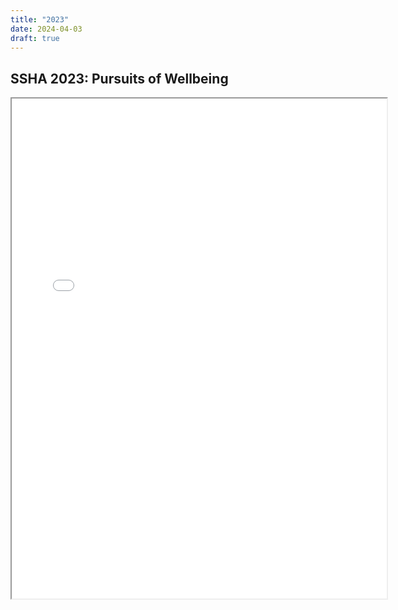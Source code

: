 ```yaml
---
title: "2023"
date: 2024-04-03
draft: true
---
```


## SSHA 2023: Pursuits of Wellbeing

<iframe src="/files/SSHA Program 2023.pdf" width="600px" height="800px">